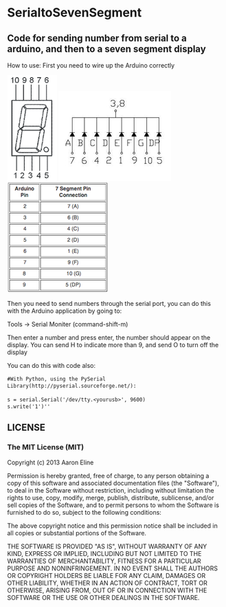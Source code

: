 SerialtoSevenSegment
====================

Code for sending number from serial to a arduino, and then to a seven segment display
-------------------------------------------------------------------------------------

How to use:
First you need to wire up the Arduino correctly


![Seven Segment](/img/7segment.gif "Seven Segment")
![Pinout](/img/7segmentdiagram.jpg "Pinout")
![Table](/img/arduinotable.png "Table")

Then you need to send numbers through the serial port, you can do this with the Arduino application by going to:

Tools -> Serial Moniter (command-shift-m)

Then enter a number and press enter, the number should appear on the display.
You can send H to indicate more than 9, and send O to turn off the display

You can do this with code also:	

	#With Python, using the PySerial Library(http://pyserial.sourceforge.net/):

	s = serial.Serial('/dev/tty.<yourusb>', 9600)
	s.write('1')''


 LICENSE
 -------

 ### The MIT License (MIT)

Copyright (c) 2013 Aaron Eline

Permission is hereby granted, free of charge, to any person obtaining a copy
of this software and associated documentation files (the "Software"), to deal
in the Software without restriction, including without limitation the rights
to use, copy, modify, merge, publish, distribute, sublicense, and/or sell
copies of the Software, and to permit persons to whom the Software is
furnished to do so, subject to the following conditions:

The above copyright notice and this permission notice shall be included in
all copies or substantial portions of the Software.

THE SOFTWARE IS PROVIDED "AS IS", WITHOUT WARRANTY OF ANY KIND, EXPRESS OR
IMPLIED, INCLUDING BUT NOT LIMITED TO THE WARRANTIES OF MERCHANTABILITY,
FITNESS FOR A PARTICULAR PURPOSE AND NONINFRINGEMENT. IN NO EVENT SHALL THE
AUTHORS OR COPYRIGHT HOLDERS BE LIABLE FOR ANY CLAIM, DAMAGES OR OTHER
LIABILITY, WHETHER IN AN ACTION OF CONTRACT, TORT OR OTHERWISE, ARISING FROM,
OUT OF OR IN CONNECTION WITH THE SOFTWARE OR THE USE OR OTHER DEALINGS IN
THE SOFTWARE.